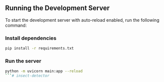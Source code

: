## Running the Development Server

To start the development server with auto-reload enabled, run the following command:

### Install dependencies
```bash
pip install -r requirements.txt
```

### Run the server
```bash
python -m uvicorn main:app --reload
```# insect-detector
